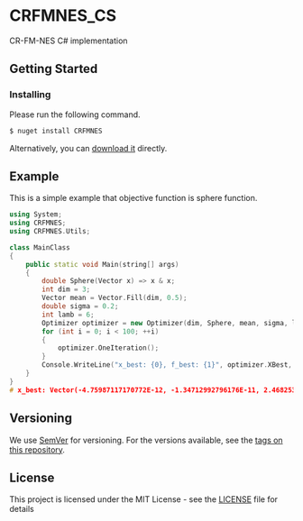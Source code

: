 # CRFMNES_CS

CR-FM-NES C# implementation

## Getting Started

### Installing

Please run the following command.

```bash
$ nuget install CRFMNES
```

Alternatively, you can [download it](https://www.nuget.org/packages/CRFMNES/) directly.

## Example

This is a simple example that objective function is sphere function.

```cpp
using System;
using CRFMNES;
using CRFMNES.Utils;

class MainClass
{
    public static void Main(string[] args)
    {
        double Sphere(Vector x) => x & x;
        int dim = 3;
        Vector mean = Vector.Fill(dim, 0.5);
        double sigma = 0.2;
        int lamb = 6;
        Optimizer optimizer = new Optimizer(dim, Sphere, mean, sigma, lamb);
        for (int i = 0; i < 100; ++i)
        {
            optimizer.OneIteration();
        }
        Console.WriteLine("x_best: {0}, f_best: {1}", optimizer.XBest, optimizer.FBest);
    }
}
# x_best: Vector(-4.75987117170772E-12, -1.34712992796176E-11, 2.46825317903529E-11), f_best: 8.13359653434064E-22
```


## Versioning

We use [SemVer](http://semver.org/) for versioning. For the versions available, see the [tags on this repository](https://github.com/bakanaouji/CRFMNES_CS/tags). 


## License

This project is licensed under the MIT License - see the [LICENSE](https://github.com/bakanaouji/CRFMNES_CS/blob/master/LICENSE) file for details
